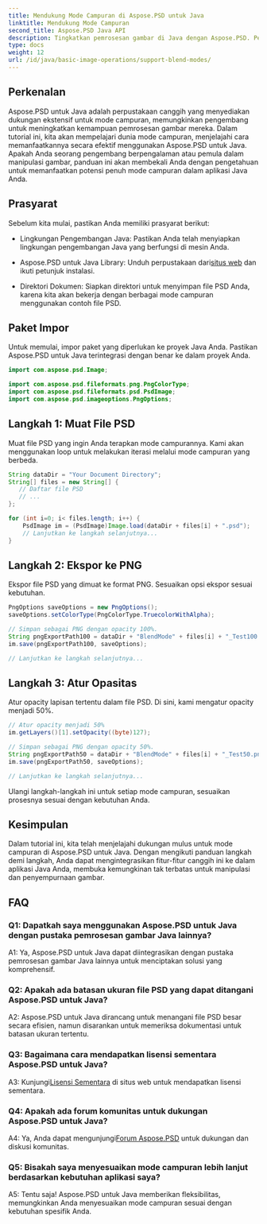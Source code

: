 ```yaml
---
title: Mendukung Mode Campuran di Aspose.PSD untuk Java
linktitle: Mendukung Mode Campuran
second_title: Aspose.PSD Java API
description: Tingkatkan pemrosesan gambar di Java dengan Aspose.PSD. Pelajari cara memanfaatkan mode campuran untuk efek menakjubkan.
type: docs
weight: 12
url: /id/java/basic-image-operations/support-blend-modes/
---
```

## Perkenalan

Aspose.PSD untuk Java adalah perpustakaan canggih yang menyediakan dukungan ekstensif untuk mode campuran, memungkinkan pengembang untuk meningkatkan kemampuan pemrosesan gambar mereka. Dalam tutorial ini, kita akan mempelajari dunia mode campuran, menjelajahi cara memanfaatkannya secara efektif menggunakan Aspose.PSD untuk Java. Apakah Anda seorang pengembang berpengalaman atau pemula dalam manipulasi gambar, panduan ini akan membekali Anda dengan pengetahuan untuk memanfaatkan potensi penuh mode campuran dalam aplikasi Java Anda.

## Prasyarat

Sebelum kita mulai, pastikan Anda memiliki prasyarat berikut:

- Lingkungan Pengembangan Java: Pastikan Anda telah menyiapkan lingkungan pengembangan Java yang berfungsi di mesin Anda.

-  Aspose.PSD untuk Java Library: Unduh perpustakaan dari[situs web](https://releases.aspose.com/psd/java/) dan ikuti petunjuk instalasi.

- Direktori Dokumen: Siapkan direktori untuk menyimpan file PSD Anda, karena kita akan bekerja dengan berbagai mode campuran menggunakan contoh file PSD.

## Paket Impor

Untuk memulai, impor paket yang diperlukan ke proyek Java Anda. Pastikan Aspose.PSD untuk Java terintegrasi dengan benar ke dalam proyek Anda.

```java
import com.aspose.psd.Image;

import com.aspose.psd.fileformats.png.PngColorType;
import com.aspose.psd.fileformats.psd.PsdImage;
import com.aspose.psd.imageoptions.PngOptions;
```

## Langkah 1: Muat File PSD

Muat file PSD yang ingin Anda terapkan mode campurannya. Kami akan menggunakan loop untuk melakukan iterasi melalui mode campuran yang berbeda.

```java
String dataDir = "Your Document Directory";
String[] files = new String[] {
   // Daftar file PSD
   // ...
};

for (int i=0; i< files.length; i++) {
    PsdImage im = (PsdImage)Image.load(dataDir + files[i] + ".psd");
    // Lanjutkan ke langkah selanjutnya...
}
```

## Langkah 2: Ekspor ke PNG

Ekspor file PSD yang dimuat ke format PNG. Sesuaikan opsi ekspor sesuai kebutuhan.

```java
PngOptions saveOptions = new PngOptions();
saveOptions.setColorType(PngColorType.TruecolorWithAlpha);

// Simpan sebagai PNG dengan opacity 100%.
String pngExportPath100 = dataDir + "BlendMode" + files[i] + "_Test100.png";
im.save(pngExportPath100, saveOptions);

// Lanjutkan ke langkah selanjutnya...
```

## Langkah 3: Atur Opasitas

Atur opacity lapisan tertentu dalam file PSD. Di sini, kami mengatur opacity menjadi 50%.

```java
// Atur opacity menjadi 50%
im.getLayers()[1].setOpacity((byte)127);

// Simpan sebagai PNG dengan opacity 50%.
String pngExportPath50 = dataDir + "BlendMode" + files[i] + "_Test50.png";
im.save(pngExportPath50, saveOptions);

// Lanjutkan ke langkah selanjutnya...
```

Ulangi langkah-langkah ini untuk setiap mode campuran, sesuaikan prosesnya sesuai dengan kebutuhan Anda.

## Kesimpulan

Dalam tutorial ini, kita telah menjelajahi dukungan mulus untuk mode campuran di Aspose.PSD untuk Java. Dengan mengikuti panduan langkah demi langkah, Anda dapat mengintegrasikan fitur-fitur canggih ini ke dalam aplikasi Java Anda, membuka kemungkinan tak terbatas untuk manipulasi dan penyempurnaan gambar.

## FAQ

### Q1: Dapatkah saya menggunakan Aspose.PSD untuk Java dengan pustaka pemrosesan gambar Java lainnya?

A1: Ya, Aspose.PSD untuk Java dapat diintegrasikan dengan pustaka pemrosesan gambar Java lainnya untuk menciptakan solusi yang komprehensif.

### Q2: Apakah ada batasan ukuran file PSD yang dapat ditangani Aspose.PSD untuk Java?

A2: Aspose.PSD untuk Java dirancang untuk menangani file PSD besar secara efisien, namun disarankan untuk memeriksa dokumentasi untuk batasan ukuran tertentu.

### Q3: Bagaimana cara mendapatkan lisensi sementara Aspose.PSD untuk Java?

 A3: Kunjungi[Lisensi Sementara](https://purchase.aspose.com/temporary-license/) di situs web untuk mendapatkan lisensi sementara.

### Q4: Apakah ada forum komunitas untuk dukungan Aspose.PSD untuk Java?

 A4: Ya, Anda dapat mengunjungi[Forum Aspose.PSD](https://forum.aspose.com/c/psd/34) untuk dukungan dan diskusi komunitas.

### Q5: Bisakah saya menyesuaikan mode campuran lebih lanjut berdasarkan kebutuhan aplikasi saya?

A5: Tentu saja! Aspose.PSD untuk Java memberikan fleksibilitas, memungkinkan Anda menyesuaikan mode campuran sesuai dengan kebutuhan spesifik Anda.